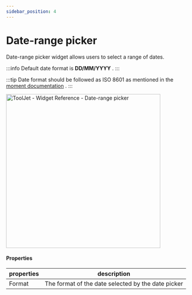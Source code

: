 ```yaml
---
sidebar_position: 4
---
```


# Date-range picker

Date-range picker widget allows users to select a range of dates.

:::info
Default date format is **DD/MM/YYYY** .
:::

:::tip
Date format should be followed as ISO 8601 as mentioned in the [moment documentation](https://momentjs.com/docs/) .
:::

<img class="screenshot-full" src="/img/widgets/date-range-picker/date-range-picker.gif" alt="ToolJet - Widget Reference - Date-range picker" height="420"/>


#### Properties

| properties      | description |
| ----------- | ----------- |
| Format | The format of the date selected by the date picker |